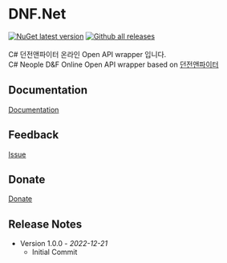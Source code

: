 # DNF.Net
[![NuGet latest version](https://badgen.net/nuget/v/DNF.Net/latest)](https://nuget.org/packages/DNF.Net)
[![Github all releases](https://img.shields.io/github/downloads/dongbin300/DNF.Net/total.svg)](https://GitHub.com/dongbin300/DNF.Net/releases/)
<br/><br/>
C# 던전앤파이터 온라인 Open API wrapper 입니다.<br/>
C# Neople D&amp;F Online Open API wrapper based on [던전앤파이터](https://developers.neople.co.kr/contents/apiDocs/df)

## Documentation
[Documentation]()

## Feedback
[Issue](https://github.com/dongbin300/DNF.Net/issues)

## Donate
[Donate](https://www.buymeacoffee.com/psS4YtQ)

## Release Notes
- Version 1.0.0 - _2022-12-21_
  - Initial Commit
